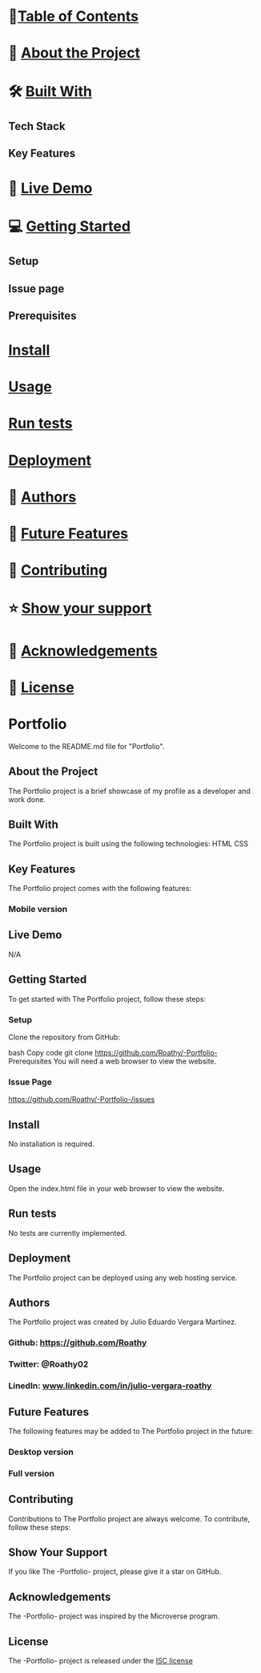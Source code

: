 # 📗[Table of Contents](#portfolio)
# 📖 [About the Project](#about-the-project)
# 🛠 [Built With](#built-with)
## Tech Stack
## Key Features
# 🚀 [Live Demo](#live-demo)
# 💻 [Getting Started](#getting-started)
## Setup
## Issue page
## Prerequisites
# [Install](#install)
# [Usage](#usage)
# [Run tests](#run-tests)
# [Deployment](#deployment)
# 👥 [Authors](#authors)
# 🔭 [Future Features](#future-features)
# 🤝 [Contributing](#contributing)
# ⭐️ [Show your support](#show-your-support)
# 🙏 [Acknowledgements](#acknowledgements)
# 📝 [License](#license)

# Portfolio
Welcome to the README.md file for "Portfolio".

## About the Project
The Portfolio project is a brief showcase of my profile as a developer and work done.

## Built With
The Portfolio project is built using the following technologies:
HTML
CSS

## Key Features
The Portfolio project comes with the following features:
### Mobile version

## Live Demo
N/A

## Getting Started
To get started with The Portfolio project, follow these steps:

### Setup
Clone the repository from GitHub:

bash
Copy code
git clone https://github.com/Roathy/-Portfolio-
Prerequisites
You will need a web browser to view the website.

### Issue Page
https://github.com/Roathy/-Portfolio-/issues

## Install
No installation is required.

## Usage
Open the index.html file in your web browser to view the website.

## Run tests
No tests are currently implemented.

## Deployment
The Portfolio project can be deployed using any web hosting service.

## Authors
The Portfolio project was created by Julio Eduardo Vergara Martínez.
### Github: https://github.com/Roathy
### Twitter: @Roathy02
### LinedIn: www.linkedin.com/in/julio-vergara-roathy
## Future Features
The following features may be added to The Portfolio project in the future:
### Desktop version
### Full version

## Contributing
Contributions to The Portfolio project are always welcome. To contribute, follow these steps:

## Show Your Support
If you like The -Portfolio- project, please give it a star on GitHub.

## Acknowledgements
The -Portfolio- project was inspired by the Microverse program.

## License
The -Portfolio- project is released under the [ISC license](https://www.isc.org/licenses/)